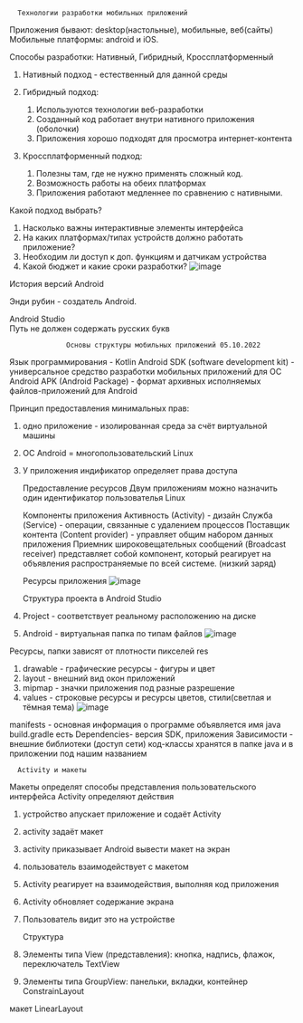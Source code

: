       Технологии разработки мобильных приложений


Приложения  бывают: desktop(настольные), мобильные, веб(сайты)
Мобильные платформы: android и iOS.

Способы разработки: Нативный, Гибридный, Кроссплатформенный

1. Нативный подход - естественный для данной среды

2. Гибридный подход:
    1. Используются технологии веб-разработки
    2. Созданный код работает внутри нативного приложения (оболочки)
    3. Приложения хорошо подходят для просмотра интернет-контента 

3. Кроссплатформенный подход:
    1. Полезны там, где не нужно применять сложный код.
    2. Возможность работы на обеих платформах
    3. Приложения работают медленнее по сравнению с нативными.

Какой подход выбрать?
  1. Насколько важны интерактивные элементы интерфейса
  2. На каких платформах/типах устройств должно работать приложение?
  3. Необходим ли доступ к доп. функциям и датчикам устройства
  4. Какой бюджет и какие сроки разработки?
![image](https://user-images.githubusercontent.com/97594112/190090951-99611603-5c03-4f6a-a3a3-4e075bbdcfd3.png)

   История версий Android        

Энди рубин - создатель Android.

   Android Studio        
Путь не должен содержать русских букв


                  Основы структуры мобильных приложений 05.10.2022
Язык программирования - Kotlin
Android SDK (software development kit) - универсальное средство разработки мобильных приложений для ОС Android
APK (Android Package) - формат архивных исполняемых файлов-приложений для Android


Принцип предоставления минимальных прав:
1. одно приложение - изолированная среда за счёт виртуальной машины
2. ОС Android = многопользовательский Linux
3. У приложения индификатор определяет права доступа

      Предоставление ресурсов
Двум приложениям можно назначить один идентификатор пользователья Linux

      Компоненты приложения
Активность (Аctivity) - дизайн
Служба (Service) - операции, связанные с удалением процессов
Поставщик контента (Content provider) - управляет общим набором данных приложения
Приемник широковещательных сообщений (Broadcast receiver) представляет собой компонент, который реагирует на объявления распространяемые по всей системе. (низкий заряд)

      Ресурсы приложения
![image](https://user-images.githubusercontent.com/97594112/194006853-b2fd7f62-1592-4845-9d23-fe24e0a21a27.png)

      Структура проекта в Android Studio
1. Project - соответствует реальному расположению на диске
2. Android - виртуальная папка по типам файлов
![image](https://user-images.githubusercontent.com/97594112/194007598-f8b0a8b9-91f7-4d0e-abfd-f9b5965e642d.png)

Ресурсы, папки зависят от плотности пикселей
res
1. drawable - графические ресурсы - фигуры и цвет
2. layout - внешний вид окон приложений
3. mipmap - значки приложения под разные разрешение 
5. values - строковые ресурсы и ресурсы цветов, стили(светлая и тёмная тема)
![image](https://user-images.githubusercontent.com/97594112/194008406-e0014db2-67cf-4183-8bbe-5e87c946f60c.png)

manifests - основная информация о программе
объявляется имя java
build.gradle есть Dependencies- версия SDK, приложения 
Зависимости - внешние библиотеки (доступ сети)
код-классы хранятся в папке java и в приложении под нашим названием

      Activity и макеты
Макеты определят способы представления пользовательского интерфейса
Activity определяют действия
 
1. устройство апускает приложение и содаёт Activity
2. activity задаёт макет
3. activity приказывает Android вывести макет на экран
4. пользователь взаимодействует с макетом
5. Activity реагирует на взаимодействия, выполняя код приложения
6. Activity обновляет содержание экрана
7. Пользователь видит это на устройстве

      Структура
1. Элементы типа View (представления): кнопка, надпись, флажок, переключатель TextView
2. Элементы типа GroupView: панельки, вкладки, контейнер ConstrainLayout

макет LinearLayout
